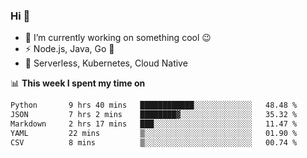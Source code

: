 ### Hi 👋

<!--
**nodejh/nodejh** is a ✨ _special_ ✨ repository because its `README.md` (this file) appears on your GitHub profile.

Here are some ideas to get you started:

- 🔭 I’m currently working on ...
- 🌱 I’m currently learning ...
- 👯 I’m looking to collaborate on ...
- 🤔 I’m looking for help with ...
- 💬 Ask me about ...
- 📫 How to reach me: ...
- 😄 Pronouns: ...
- ⚡ Fun fact: ...
-->

- 🔭 I’m currently working on something cool :wink:
- ⚡ Node.js, Java, Go :thought_balloon:
- 🤖 Serverless, Kubernetes, Cloud Native

📊 **This week I spent my time on**

<!--START_SECTION:waka-->

```txt
Python       9 hrs 40 mins   ████████████░░░░░░░░░░░░░   48.48 %
JSON         7 hrs 2 mins    ████████▓░░░░░░░░░░░░░░░░   35.32 %
Markdown     2 hrs 17 mins   ███░░░░░░░░░░░░░░░░░░░░░░   11.47 %
YAML         22 mins         ▒░░░░░░░░░░░░░░░░░░░░░░░░   01.90 %
CSV          8 mins          ▒░░░░░░░░░░░░░░░░░░░░░░░░   00.74 %
```

<!--END_SECTION:waka-->


<!--
:traffic_light: **Visitors**

![visitors](https://visitor-badge.glitch.me/badge?page_id=nodejh.nodejh)
-->
